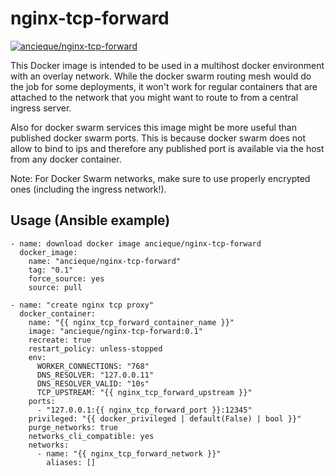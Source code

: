 # nginx-tcp-forward

[![ancieque/nginx-tcp-forward](https://img.shields.io/docker/pulls/ancieque/nginx-tcp-forward)](https://hub.docker.com/r/ancieque/nginx-tcp-forward)

This Docker image is intended to be used in a multihost docker environment with an overlay network.
While the docker swarm routing mesh would do the job for some deployments,
it won't work for regular containers that are attached to the network that
you might want to route to from a central ingress server.

Also for docker swarm services this image might be more useful
than published docker swarm ports. This is because docker swarm does not allow
to bind to ips and therefore any published port is available via the host from
any docker container.

Note: For Docker Swarm networks, make sure to use properly encrypted ones (including the ingress network!).
## Usage (Ansible example)

```
- name: download docker image ancieque/nginx-tcp-forward
  docker_image:
    name: "ancieque/nginx-tcp-forward"
    tag: "0.1"
    force_source: yes
    source: pull

- name: "create nginx tcp proxy"
  docker_container:
    name: "{{ nginx_tcp_forward_container_name }}"
    image: "ancieque/nginx-tcp-forward:0.1"
    recreate: true
    restart_policy: unless-stopped
    env:
      WORKER_CONNECTIONS: "768"
      DNS_RESOLVER: "127.0.0.11"
      DNS_RESOLVER_VALID: "10s"
      TCP_UPSTREAM: "{{ nginx_tcp_forward_upstream }}"
    ports:
      - "127.0.0.1:{{ nginx_tcp_forward_port }}:12345"
    privileged: "{{ docker_privileged | default(False) | bool }}"
    purge_networks: true
    networks_cli_compatible: yes
    networks:
      - name: "{{ nginx_tcp_forward_network }}"
        aliases: []
```